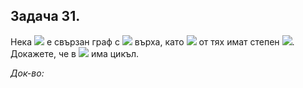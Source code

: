 ## Задача 31.

Нека <img src="https://latex.codecogs.com/svg.latex?\Large&space;G"> e свързан граф с <img src="https://latex.codecogs.com/svg.latex?\Large&space;2n"> върха, като <img src="https://latex.codecogs.com/svg.latex?\Large&space;n"> от тях имат степен <img src="https://latex.codecogs.com/svg.latex?\Large&space;3">. Докажете, че в <img src="https://latex.codecogs.com/svg.latex?\Large&space;G"> има цикъл.

*Док-во:*

